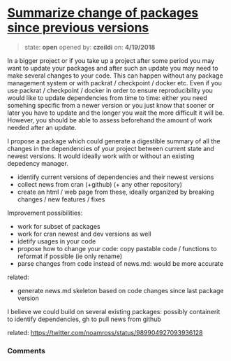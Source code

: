 # [Summarize change of packages since previous versions](https://github.com/ropensci/unconf18/issues/31)

> state: **open** opened by: **czeildi** on: **4/19/2018**

In a bigger project or if you take up a project after some period you may want to update your packages and after such an update you may need to make several changes to your code. This can happen without any package management system or with packrat / checkpoint / docker etc. Even if you use packrat / checkpoint / docker in order to ensure reproducibility you would like to update dependencies from time to time: either you need somehing specific from a newer version or you just know that sooner or later you have to update and the longer you wait the more difficult it will be. However, you should be able to assess beforehand the amount of work needed after an update.

I propose a package which could generate a digestible summary of all the changes in the dependencies of your project between current state and newest versions. It would ideally work with or without an existing depedency manager.

- identify current versions of dependencies and their newest versions
- collect news from cran (+github) (+ any other repository)
- create an html / web page from these, ideally organized by breaking changes / new features / fixes

Improvement possibilities:

- work for subset of packages
- work for cran newest and dev versions as well
- idetify usages in your code
- propose how to change your code: copy pastable code / functions to reformat if possible (ie only rename)
-  parse changes from code instead of news.md: would be more accurate

related:

- generate news.md skeleton based on code changes since last package version

I believe we could build on several existing packages: possibly containerit to identify dependencies, gh to pull news from github

related:
https://twitter.com/noamross/status/989904927093936128

### Comments

